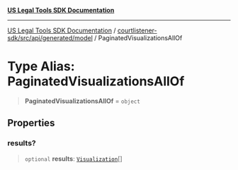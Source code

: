 [**US Legal Tools SDK Documentation**](../../../../../../README.md)

***

[US Legal Tools SDK Documentation](../../../../../../README.md) / [courtlistener-sdk/src/api/generated/model](../README.md) / PaginatedVisualizationsAllOf

# Type Alias: PaginatedVisualizationsAllOf

> **PaginatedVisualizationsAllOf** = `object`

## Properties

### results?

> `optional` **results**: [`Visualization`](../interfaces/Visualization.md)[]
